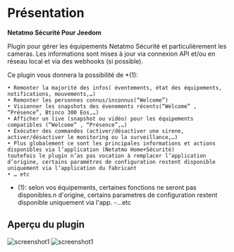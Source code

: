 # Présentation

**Netatmo Sécurité Pour Jeedom** 

Plugin pour gérer les équipements Netatmo Sécurité et particulièrement les cameras. 
Les informations sont mises à jour via connexion API et/ou en réseau local et via des webhooks (si possible).

Ce plugin vous donnera la possibilité de *(1):

    • Remonter la majorité des infos( éventements, état des équipements, notifications, mouvements,…)
    • Remonter les personnes connus/inconnus(“Welcome”)
    • Visionner les snapshots des évenements récents(“Welcome” , “Présence”, Btinco 300 Eos,…)
    • Afficher un live (snapshot ou vidéo) pour les équipements compatibles (“Welcome” , “Présence”,…)
    • Exécuter des commandes (activer/désactiver une sirene, activer/désactiver le monitoring ou la surveillance,…)
    • Plus globalement ce sont les principales informations et actions disponibles via l’application (Netatmo Home+Sécurité) 
	toutefois le plugin n’as pas vocation à remplacer l’application d’origine, certains paramétres de configuration restent disponible uniquement via l’application du fabricant
    • … etc


* (1): selon vos équipements, certaines fonctions ne seront pas disponibles.n d'origine, certains parametres de configuration restent disponible uniquement via l'app.
-...etc



## Aperçu du plugin
![screenshot1](https://limad.github.io/plugins-docs/plugin-netatmoSecurity/images/netatmoSecurity_screenshot1.PNG)
![screenshot1](https://limad.github.io/plugins-docs/plugin-netatmoSecurity/images/netatmoSecurity_screenshot2.PNG)
